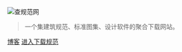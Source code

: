 <!-- _coverpage.md -->

![查规范网](/logo.png)

> 一个集建筑规范、标准图集、设计软件的聚合下载网站。

[博客](https://www.cpwo.cn)
[进入下载规范](README.md)